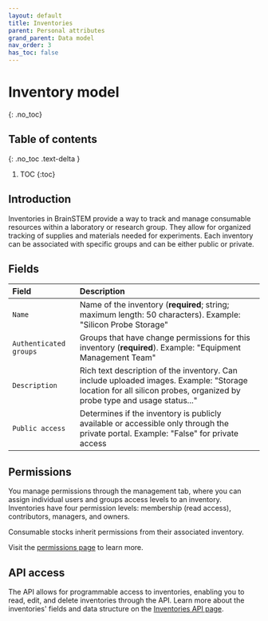 ```yaml
---
layout: default
title: Inventories
parent: Personal attributes
grand_parent: Data model
nav_order: 3
has_toc: false
---
```


# Inventory model
{: .no_toc}

## Table of contents
{: .no_toc .text-delta }

1. TOC
{:toc}

## Introduction

Inventories in BrainSTEM provide a way to track and manage consumable resources within a laboratory or research group. They allow for organized tracking of supplies and materials needed for experiments. Each inventory can be associated with specific groups and can be either public or private.

## Fields

| Field | Description |
|:------|:------------|
| `Name` | Name of the inventory (**required**; string; maximum length: 50 characters). Example: "Silicon Probe Storage" |
| `Authenticated groups` | Groups that have change permissions for this inventory (**required**). Example: "Equipment Management Team" |
| `Description` | Rich text description of the inventory. Can include uploaded images. Example: "Storage location for all silicon probes, organized by probe type and usage status..." |
| `Public access` | Determines if the inventory is publicly available or accessible only through the private portal. Example: "False" for private access |

## Permissions

You manage permissions through the management tab, where you can assign individual users and groups access levels to an inventory. Inventories have four permission levels: membership (read access), contributors, managers, and owners.

Consumable stocks inherit permissions from their associated inventory.

Visit the [permissions page]({{"datamodel/permissions/"|absolute_url}}) to learn more. 

## API access

The API allows for programmable access to inventories, enabling you to read, edit, and delete inventories through the API. Learn more about the inventories' fields and data structure on the [Inventories API page]({{"api/personal_attributes/inventory/"|absolute_url}}).